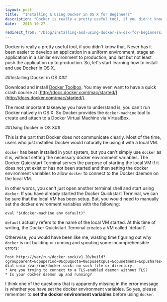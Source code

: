 ```yaml
---
layout: post
title:  "Installing & Using Docker in OS X for Beginners"
description: "Docker is really a pretty useful tool, if you didn't know that. Never has it been easier to develop an application in a uniform environment, stage an application in a similar environment to production, and last but not least push the application up to production. So, let's start learning how to install and use Docker in OS X."
date:   2015-10-27

redirect_from: "/blog/installing-and-using-docker-in-osx-for-beginners/"
---
```


<p class="intro"><span class="dropcap">D</span>ocker is really a pretty useful tool, if you didn't know that. Never has it been easier to develop an application in a uniform environment, stage an application in a similar environment to production, and last but not least push the application up to production. So, let's start learning how to install and use Docker in OS X.</p>

##Installing Docker in OS X##

Download and install [Docker Toolbox](https://www.docker.com/docker-toolbox).
You may even want to have a quick crash course at [http://docs.docker.com/mac/started/](http://docs.docker.com/mac/started/).

The most important takeaway you have to understand is, you can't run Docker natively in OS X. So Docker provides the `docker-machine` tool to create and attach to a Docker Virtual Machine via VirtualBox.

##Using Docker in OS X##

This is the part that Docker does not communicate clearly.
Most of the time, users who just installed Docker would naturally be using it with a local VM.

`docker` has been installed in your system, but you can't simply use `docker` as it is, without setting the necessary docker environment variables.
The Docker Quickstart Terminal serves the purpose of starting the local VM if it does not yet exist or has not been started and then setting the docker environment variables to allow `docker` to connect to the Docker daemon on the local VM.

In other words, you can't just open another terminal shell and start using `docker`.
If you have already started the Docker Quickstart Terminal, we can be sure that the local VM has been setup.
But, you would need to manually set the docker environment variables with the following:

	eval "$(docker-machine env default)"

`default` actually refers to the name of the local VM started.
At this time of writing, the Docker Quickstart Terminal creates a VM called 'default'.

Otherwise, you would have been like me, wasting time figuring out why `docker` is not building or running and spouting some incomprehensible errors:

	Post http:///var/run/docker.sock/v1.20/build?cgroupparent=&cpuperiod=0&cpuquota=0&cpusetcpus=&cpusetmems=&cpushares=0&dockerfile=Dockerfile&memory=0&memswap=0&rm=1&t=ericluwj%2Fjobbies&ulimits=null: dial unix /var/run/docker.sock: no such file or directory.
	* Are you trying to connect to a TLS-enabled daemon without TLS?
	* Is your docker daemon up and running?

I think one of the questions that is apparently missing in the error message is whether you have set the docker environment variables.
So yes, please remember to **set the docker environment variables** before using `docker`.